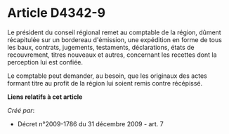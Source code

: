 # Article D4342-9

Le président du conseil régional remet au comptable de la région, dûment récapitulée sur un bordereau d'émission, une
expédition en forme de tous les baux, contrats, jugements, testaments, déclarations, états de recouvrement, titres nouveaux
et autres, concernant les recettes dont la perception lui est confiée.

Le comptable peut demander, au besoin, que les originaux des actes formant titre au profit de la région lui soient remis
contre récépissé.

**Liens relatifs à cet article**

_Créé par_:

  - Décret n°2009-1786 du 31 décembre 2009 - art. 7

